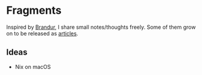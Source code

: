 # Fragments

Inspired by [Brandur](https://brandur.org/fragments), I share small notes/thoughts freely. Some of them grow on to be released as [articles](../sharing/my-articles.md).

## Ideas

- Nix on macOS
